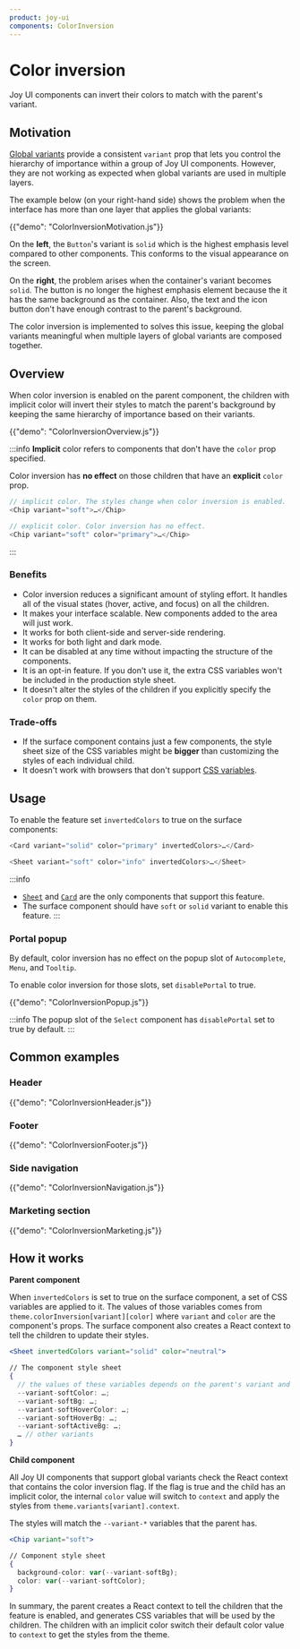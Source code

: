 ```yaml
---
product: joy-ui
components: ColorInversion
---
```


# Color inversion

<p class="description">Joy UI components can invert their colors to match with the parent's variant.</p>

## Motivation

[Global variants](/joy-ui/main-features/global-variants/) provide a consistent `variant` prop that lets you control the hierarchy of importance within a group of Joy UI components. However, they are not working as expected when global variants are used in multiple layers.

The example below (on your right-hand side) shows the problem when the interface has more than one layer that applies the global variants:

{{"demo": "ColorInversionMotivation.js"}}

On the **left**, the `Button`'s variant is `solid` which is the highest emphasis level compared to other components. This conforms to the visual appearance on the screen.

On the **right**, the problem arises when the container's variant becomes `solid`. The button is no longer the highest emphasis element because the it has the same background as the container. Also, the text and the icon button don't have enough contrast to the parent's background.

The color inversion is implemented to solves this issue, keeping the global variants meaningful when multiple layers of global variants are composed together.

## Overview

When color inversion is enabled on the parent component, the children with implicit color will invert their styles to match the parent's background by keeping the same hierarchy of importance based on their variants.

{{"demo": "ColorInversionOverview.js"}}

:::info
**Implicit** color refers to components that don't have the `color` prop specified.

Color inversion has **no effect** on those children that have an **explicit** `color` prop.

```js
// implicit color. The styles change when color inversion is enabled.
<Chip variant="soft">…</Chip>

// explicit color. Color inversion has no effect.
<Chip variant="soft" color="primary">…</Chip>
```

:::

### Benefits

- Color inversion reduces a significant amount of styling effort. It handles all of the visual states (hover, active, and focus) on all the children.
- It makes your interface scalable. New components added to the area will just work.
- It works for both client-side and server-side rendering.
- It works for both light and dark mode.
- It can be disabled at any time without impacting the structure of the components.
- It is an opt-in feature. If you don't use it, the extra CSS variables won't be included in the production style sheet.
- It doesn't alter the styles of the children if you explicitly specify the `color` prop on them.

### Trade-offs

- If the surface component contains just a few components, the style sheet size of the CSS variables might be **bigger** than customizing the styles of each individual child.
- It doesn't work with browsers that don't support [CSS variables](https://caniuse.com/css-variables).

## Usage

To enable the feature set `invertedColors` to true on the surface components:

```js
<Card variant="solid" color="primary" invertedColors>…</Card>

<Sheet variant="soft" color="info" invertedColors>…</Sheet>
```

:::info

- [`Sheet`](/joy-ui/react-sheet/) and [`Card`](/joy-ui/react-card/) are the only components that support this feature.
- The surface component should have `soft` or `solid` variant to enable this feature.
  :::

### Portal popup

By default, color inversion has no effect on the popup slot of `Autocomplete`, `Menu`, and `Tooltip`.

To enable color inversion for those slots, set `disablePortal` to true.

{{"demo": "ColorInversionPopup.js"}}

:::info
The popup slot of the `Select` component has `disablePortal` set to true by default.
:::

## Common examples

### Header

{{"demo": "ColorInversionHeader.js"}}

### Footer

{{"demo": "ColorInversionFooter.js"}}

### Side navigation

{{"demo": "ColorInversionNavigation.js"}}

### Marketing section

{{"demo": "ColorInversionMarketing.js"}}

## How it works

**Parent component**

When `invertedColors` is set to true on the surface component, a set of CSS variables are applied to it. The values of those variables comes from `theme.colorInversion[variant][color]` where `variant` and `color` are the component's props. The surface component also creates a React context to tell the children to update their styles.

```jsx
<Sheet invertedColors variant="solid" color="neutral">

// The component style sheet
{
  // the values of these variables depends on the parent's variant and color.
  --variant-softColor: …;
  --variant-softBg: …;
  --variant-softHoverColor: …;
  --variant-softHoverBg: …;
  --variant-softActiveBg: …;
  … // other variants
}
```

**Child component**

All Joy UI components that support global variants check the React context that contains the color inversion flag. If the flag is true and the child has an implicit color, the internal `color` value will switch to `context` and apply the styles from `theme.variants[variant].context`.

The styles will match the `--variant-*` variables that the parent has.

```jsx
<Chip variant="soft">

// Component style sheet
{
  background-color: var(--variant-softBg);
  color: var(--variant-softColor);
}
```

In summary, the parent creates a React context to tell the children that the feature is enabled, and generates CSS variables that will be used by the children. The children with an implicit color switch their default color value to `context` to get the styles from the theme.

